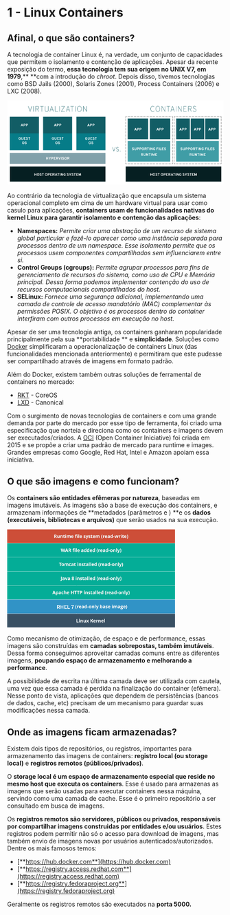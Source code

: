 # 1 - Linux Containers

## Afinal, o que são containers?

A tecnologia de container Linux é, na verdade, um conjunto de capacidades que permitem o isolamento e contenção de aplicações. Apesar da recente exposição do termo, **essa tecnologia tem sua origem no UNIX V7, em 1979**,** **com a introdução do _chroot_. Depois disso, tivemos tecnologias como BSD Jails \(2000\), Solaris Zones \(2001\), Process Containers \(2006\) e LXC \(2008\).

![](../.gitbook/assets/virtualization-vs-containers.png)

Ao contrário da tecnologia de virtualização que encapsula um sistema operacional completo em cima de um hardware virtual para usar como casulo para aplicações, **containers usam de funcionalidades nativas do kernel Linux para garantir isolamento e contenção das aplicações**:

* **Namespaces:** _Permite criar uma abstração de um recurso de sistema global particular e fazê-lo aparecer como uma instância separada para processos dentro de um namespace. Esse isolamento permite que os processos usem componentes compartilhados sem influenciarem entre si._
* **Control Groups \(cgroups\):** _Permite agrupar processos para fins de gerenciamento de recursos do sistema, como uso de CPU e Memória principal. Dessa forma podemos implementar contenção do uso de recursos computacionais compartilhados do host._
* **SELinux:** _Fornece uma segurança adicional, implementando uma camada de controle de acesso mandatório \(MAC\) complementar às permissões POSIX. O objetivo é os processos dentro do container interfiram com outros processos em execução no host._

Apesar de ser uma tecnologia antiga, os containers ganharam popularidade principalmente pela sua **portabilidade ** e **simplicidade**. Soluções como [Docker](https://www.docker.com/) simplificaram a operacionalização de containers Linux \(das funcionalidades mencionada anteriormente\) e permitiram que este pudesse ser compartilhado através de imagens em formato padrão.

Além do Docker, existem também outras soluções de ferramental de containers no mercado:

* [RKT](https://coreos.com/rkt/) - CoreOS
* [LXD](https://www.ubuntu.com/containers/lxd) - Canonical

Com o surgimento de novas tecnologias de containers e com uma grande demanda por parte do mercado por esse tipo de ferramenta, foi criado uma especificação que norteia e direciona como os containers e imagens devem ser executados/criados. A [OCI](https://www.opencontainers.org/) \(Open Container Iniciative\) foi criada em 2015 e se propõe a criar uma padrão de mercado para runtime e images. Grandes empresas como Google, Red Hat, Intel e Amazon apoiam essa iniciativa.

## O que são imagens e como funcionam?

Os **containers são entidades efêmeras por natureza**, baseadas em imagens imutáveis. As imagens são a base de execução dos containers, e armazenam informações de **metadados \(parâmetros e \) **e os **dados \(executáveis, bibliotecas e arquivos\)** que serão usados na sua execução.

![](../.gitbook/assets/docker-layered-filesystem.png)

Como mecanismo de otimização, de espaço e de performance, essas imagens são construídas em **camadas sobrepostas, também imutáveis**. Dessa forma conseguimos aproveitar camadas comuns entre as diferentes imagens, **poupando espaço de armazenamento e melhorando a performance**.

A possibilidade de escrita na última camada deve ser utilizada com cautela, uma vez que essa camada é perdida na finalização do container \(efêmera\). Nesse ponto de vista, aplicações que dependem de persistências \(bancos de dados, cache, etc\) precisam de um mecanismo para guardar suas modificações nessa camada.

## Onde as imagens ficam armazenadas?

Existem dois tipos de repositórios, ou registros, importantes para armazenamento das imagens de containers: **registro local \(ou storage local\)** e **registros remotos \(públicos/privados\)**.

O **storage local é um espaço de armazenamento especial que reside no mesmo host que executa os containers**. Esse é usado para armazenas as imagens que serão usadas para executar containers nessa máquina, servindo como uma camada de cache. Esse é o primeiro repositório a ser consultado em busca de imagens.

Os **registros remotos são servidores, públicos ou privados, responsáveis por compartilhar imagens construidas por entidades e/ou usuários**. Estes registros podem permitir não só o acesso para download de imagens, mas também envio de imagens novas por usuários autenticados/autorizados. Dentre os mais famosos temos:

* [**https://hub.docker.com**](https://hub.docker.com)
* [**https://registry.access.redhat.com**](https://registry.access.redhat.com)
* [**https://registry.fedoraproject.org**](https://registry.fedoraproject.org)

Geralmente os registros remotos são executados na **porta 5000.**

